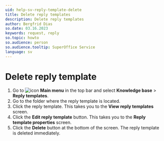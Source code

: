 ```yaml
---
uid: help-sv-reply-template-delete
title: Delete reply templates
description: Delete reply templates
author: Bergfrid Dias
so.date: 03.16.2023
keywords: request, reply
so.topic: howto
so.audience: person
so.audience.tooltip: SuperOffice Service
language: sv
---
```


# Delete reply template

1. Go to ![icon][img1] **Main menu** in the top bar and select **Knowledge base** > **Reply templates**.
1. Go to the folder where the reply template is located.
1. Click the reply template. This takes you to the **View reply templates** screen.
1. Click the **Edit reply template** button. This takes you to the **Reply template properties** screen.
1. Click the **Delete** button at the bottom of the screen. The reply template is deleted immediately.

<!-- Referenced links -->

<!-- Referenced images -->
[img1]: ../../../../media/icons/main-menu.png

